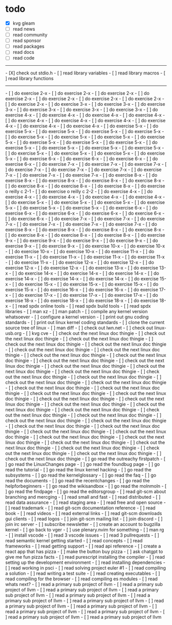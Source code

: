 # todo

- [X] kvg gleam
- [ ] read news
- [ ] read community
- [ ] read sponsor
- [ ] read packages
- [ ] read docs
- [ ] read code
<hr>
- [X] check out stdio.h
- [ ] read library variables
- [ ] read library macros
- [ ] read library functions
<hr>
- [ ] do exercise 2-x
- [ ] do exercise 2-x
- [ ] do exercise 2-x
- [ ] do exercise 2-x
- [ ] do exercise 2-x
- [ ] do exercise 2-x
- [ ] do exercise 2-x
- [ ] do exercise 2-x
- [ ] do exercise 3-x
- [ ] do exercise 3-x
- [ ] do exercise 3-x
- [ ] do exercise 3-x
- [ ] do exercise 3-x
- [ ] do exercise 3-x
- [ ] do exercise 4-x
- [ ] do exercise 4-x
- [ ] do exercise 4-x
- [ ] do exercise 4-x
- [ ] do exercise 4-x
- [ ] do exercise 4-x
- [ ] do exercise 4-x
- [ ] do exercise 4-x
- [ ] do exercise 4-x
- [ ] do exercise 4-x
- [ ] do exercise 5-x
- [ ] do exercise 5-x
- [ ] do exercise 5-x
- [ ] do exercise 5-x
- [ ] do exercise 5-x
- [ ] do exercise 5-x
- [ ] do exercise 5-x
- [ ] do exercise 5-x
- [ ] do exercise 5-x
- [ ] do exercise 5-x
- [ ] do exercise 5-x
- [ ] do exercise 5-x
- [ ] do exercise 5-x
- [ ] do exercise 5-x
- [ ] do exercise 5-x
- [ ] do exercise 5-x
- [ ] do exercise 5-x
- [ ] do exercise 5-x
- [ ] do exercise 5-x
- [ ] do exercise 5-x
- [ ] do exercise 6-x
- [ ] do exercise 6-x
- [ ] do exercise 6-x
- [ ] do exercise 6-x
- [ ] do exercise 7-x
- [ ] do exercise 7-x
- [ ] do exercise 7-x
- [ ] do exercise 7-x
- [ ] do exercise 7-x
- [ ] do exercise 7-x
- [ ] do exercise 7-x
- [ ] do exercise 7-x
- [ ] do exercise 7-x
- [ ] do exercise 8-x
- [ ] do exercise 8-x
- [ ] do exercise 8-x
- [ ] do exercise 8-x
- [ ] do exercise 8-x
- [ ] do exercise 8-x
- [ ] do exercise 8-x
- [ ] do exercise 8-x
- [ ] do exercise o reilly c 2-1
- [ ] do exercise o reilly c 2-2
- [ ] do exercise 4-x
- [ ] do exercise 4-x
- [ ] do exercise 4-x
- [ ] do exercise 4-x
- [ ] do exercise 4-x
- [ ] do exercise 5-x
- [ ] do exercise 5-x
- [ ] do exercise 5-x
- [ ] do exercise 5-x
- [ ] do exercise 5-x
- [ ] do exercise 5-x
- [ ] do exercise 6-x
- [ ] do exercise 6-x
- [ ] do exercise 6-x
- [ ] do exercise 6-x
- [ ] do exercise 6-x
- [ ] do exercise 6-x
- [ ] do exercise 7-x
- [ ] do exercise 7-x
- [ ] do exercise 7-x
- [ ] do exercise 7-x
- [ ] do exercise 7-x
- [ ] do exercise 7-x
- [ ] do exercise 8-x
- [ ] do exercise 8-x
- [ ] do exercise 8-x
- [ ] do exercise 8-x
- [ ] do exercise 8-x
- [ ] do exercise 8-x
- [ ] do exercise 8-x
- [ ] do exercise 9-x
- [ ] do exercise 9-x
- [ ] do exercise 9-x
- [ ] do exercise 9-x
- [ ] do exercise 9-x
- [ ] do exercise 9-x
- [ ] do exercise 10-x
- [ ] do exercise 10-x
- [ ] do exercise 10-x
- [ ] do exercise 10-x
- [ ] do exercise 11-x
- [ ] do exercise 11-x
- [ ] do exercise 11-x
- [ ] do exercise 11-x
- [ ] do exercise 11-x
- [ ] do exercise 11-x
- [ ] do exercise 12-x
- [ ] do exercise 12-x
- [ ] do exercise 12-x
- [ ] do exercise 12-x
- [ ] do exercise 13-x
- [ ] do exercise 13-x
- [ ] do exercise 14-x
- [ ] do exercise 14-x
- [ ] do exercise 14-x
- [ ] do exercise 14-x
- [ ] do exercise 14-x
- [ ] do exercise 14-x
- [ ] do exercise 15-x
- [ ] do exercise 15-x
- [ ] do exercise 15-x
- [ ] do exercise 15-x
- [ ] do exercise 15-x
- [ ] do exercise 16-x
- [ ] do exercise 16-x
- [ ] do exercise 17-x
- [ ] do exercise 17-x
- [ ] do exercise 17-x
- [ ] do exercise 17-x
- [ ] do exercise 18-x
- [ ] do exercise 18-x
- [ ] do exercise 18-x
- [ ] do exercise 18-x
- [ ] read spdx online tools
- [ ] read spdx build tools
- [ ] read spdx libraries
- [ ] man xz
- [ ] man patch
- [ ] compile any kernel version whatsoever
- [ ] configure a kernel version
- [ ] print out gnu coding standards
- [ ] print out linux kernel coding standards
- [ ] clone the current source tree of linux
- [ ] man diff
- [ ] check out lwn.net
- [ ] check out linux-usb.org
- [ ] kvg cve
- [ ] check out the next linux doc thingie
- [ ] check out the next linux doc thingie
- [ ] check out the next linux doc thingie
- [ ] check out the next linux doc thingie
- [ ] check out the next linux doc thingie
- [ ] check out the next linux doc thingie
- [ ] check out the next linux doc thingie
- [ ] check out the next linux doc thingie
- [ ] check out the next linux doc thingie
- [ ] check out the next linux doc thingie
- [ ] check out the next linux doc thingie
- [ ] check out the next linux doc thingie
- [ ] check out the next linux doc thingie
- [ ] check out the next linux doc thingie
- [ ] check out the next linux doc thingie
- [ ] check out the next linux doc thingie
- [ ] check out the next linux doc thingie
- [ ] check out the next linux doc thingie
- [ ] check out the next linux doc thingie
- [ ] check out the next linux doc thingie
- [ ] check out the next linux doc thingie
- [ ] check out the next linux doc thingie
- [ ] check out the next linux doc thingie
- [ ] check out the next linux doc thingie
- [ ] check out the next linux doc thingie
- [ ] check out the next linux doc thingie
- [ ] check out the next linux doc thingie
- [ ] check out the next linux doc thingie
- [ ] check out the next linux doc thingie
- [ ] check out the next linux doc thingie
- [ ] check out the next linux doc thingie
- [ ] check out the next linux doc thingie
- [ ] check out the next linux doc thingie
- [ ] check out the next linux doc thingie
- [ ] check out the next linux doc thingie
- [ ] check out the next linux doc thingie
- [ ] check out the next linux doc thingie
- [ ] check out the next linux doc thingie
- [ ] check out the next linux doc thingie
- [ ] check out the next linux doc thingie
- [ ] check out the next linux doc thingie
- [ ] check out the next linux doc thingie
- [ ] check out the next linux doc thingie
- [ ] go read the outreachy firstpatch
- [ ] go read the LinuxChanges page
- [ ] go read the foundbug page
- [ ] go read the tutorial
- [ ] go read the linux kernel hacking
- [ ] go read the subsystems
- [ ] go read the kernelglossary
- [ ] go read the faq
- [ ] go read the documents
- [ ] go read the recentchanges
- [ ] go read the helpforbeginners
- [ ] go read the wikisandbox
- [ ] go read the molnmoln
- [ ] go read the findpage
- [ ] go read the editorsgroup
- [ ] read git-scm about branching and mercging
- [ ] read small and fast
- [ ] read distributed
- [ ] read data assurance
- [ ] read staging area
- [ ] read free and open source
- [ ] read trademark
- [ ] read git-scm documentation reference
- [ ] read book
- [ ] read videos
- [ ] read external links
- [ ] read git-scm downloads gui clients
- [ ] read logos
- [ ] join git-scm mailing list
- [ ] join discord
- [ ] join irc server
- [ ] subscribe newsletter
- [ ] create an account to bugzilla kernel
- [ ] go back to vger
- [ ] use plenary.nvim for something
- [ ] man rg
- [ ] install vscode
- [ ] read 3 vscode issues
- [ ] read 3 pullrequests
- [ ] read semantic kernel getting started
- [ ] read concepts
- [ ] read frameworks
- [ ] read getting support
- [ ] read api reference
- [ ] create a react app that has pizza
- [ ] make the button buy pizza
- [ ] ask chatgpt to give me fun pizza facts
- [ ] read purescript installing the compiler
- [ ] read setting up the development environment
- [ ] read installing dependencies
- [ ] read working in psci
- [ ] read solving project euler #1
- [ ] read compiling a solution
- [ ] read writing a test suite
- [ ] read creating executables
- [ ] read compiling for the browser
- [ ] read compiling es modules
- [ ] read whats next?
- [ ] read a primary sub project of llvm
- [ ] read a primary sub project of llvm
- [ ] read a primary sub project of llvm
- [ ] read a primary sub project of llvm
- [ ] read a primary sub project of llvm
- [ ] read a primary sub project of llvm
- [ ] read a primary sub project of llvm
- [ ] read a primary sub project of llvm
- [ ] read a primary sub project of llvm
- [ ] read a primary sub project of llvm
- [ ] read a primary sub project of llvm
- [ ] read a primary sub project of llvm
- [ ] read a primary sub project of llvm
